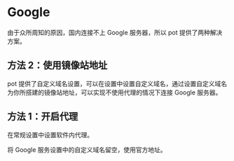 # Google

由于众所周知的原因，国内连接不上 Google 服务器，所以 pot 提供了两种解决方案。

## 方法 2：使用镜像站地址

pot 提供了自定义域名设置，可以在设置中设置自定义域名，通过设置自定义域名为你所搭建的镜像站地址，可以实现不使用代理的情况下连接 Google 服务器。

## 方法 1：开启代理

在常规设置中设置软件内代理。

将 Google 服务设置中的自定义域名留空，使用官方地址。
